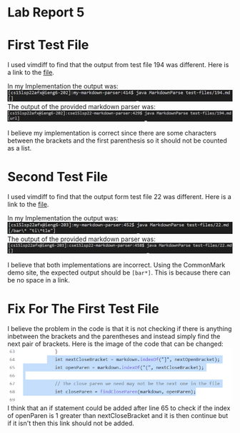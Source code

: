 # Lab Report 5
# First Test File
I used vimdiff to find that the output from test file 194 was different. Here is a link to the [file](https://github.com/Gregory-Chan/markdown-parser/blob/main/test-files/194.md).

In my Implementation the output was:
![image](Lab5_Images\Test_1_my_output.PNG)
The output of the provided markdown parser was:
![image](Lab5_Images\Test_1_other_output.PNG)

I believe my implementation is correct since there are some characters between the brackets and the first parenthesis so it should not be counted as a list.

# Second Test File
I used vimdiff to find that the output form test file 22 was different. Here is a link to the [file](https://github.com/Gregory-Chan/markdown-parser/blob/main/test-files/22.md).

In my Implementation the output was:
![image](Lab5_Images\Test_3_my_output.PNG)
The output of the provided markdown parser was:
![image](Lab5_Images\Test_3_other_output.PNG)

I believe that both implementations are incorrect. Using the CommonMark demo site, the expected output should be `[bar*]`. This is because there can be no space in a link.

# Fix For The First Test File
I believe the problem in the code is that it is not checking if there is anything inbetween the brackets and the parentheses and instead simply find the next pair of brackets.
Here is the image of the code that can be changed:
![image](Lab5_Images\Code.PNG)
I think that an if statement could be added after line 65 to check if the index of openParen is 1 greater than nextCloseBracket and it is then continue but if it isn't then this link should not be added.